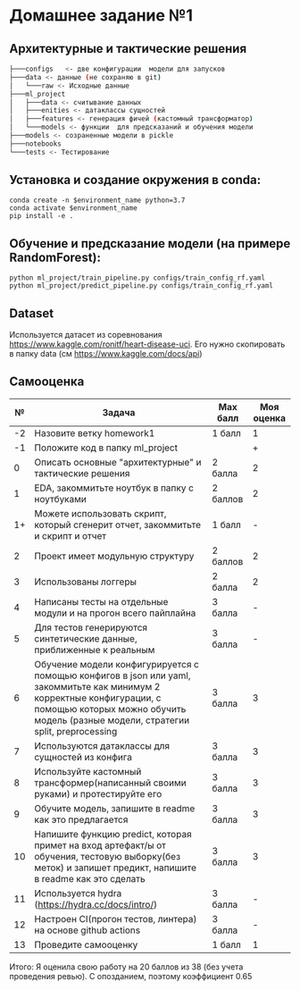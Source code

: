 # Домашнее задание №1

## Архитектурные и тактические решения
```bash
├───configs   <- две конфигурации  модели для запусков
├───data <- данные (не сохраняю в git)
│   └───raw <- Исходные данные
├───ml_project
│   ├───data <- считывание данных
│   ├───enities <- датаклассы сущностей 
│   ├───features <- генерация фичей (кастомный трансформатор)
│   └───models <- функции  для предсказаний и обучения модели
├───models <- созраненные модели в pickle
├───notebooks 
└───tests <- Тестирование
```

## Установка и создание окружения в conda:

```
conda create -n $environment_name python=3.7
conda activate $environment_name
pip install -e .
```

## Обучение и предсказание модели (на примере RandomForest):
```
python ml_project/train_pipeline.py configs/train_config_rf.yaml
python ml_project/predict_pipeline.py configs/train_config_rf.yaml
```

## Dataset
Используется датасет из соревнования https://www.kaggle.com/ronitf/heart-disease-uci. Его нужно скопировать в папку data (см https://www.kaggle.com/docs/api)

## Самооценка

| № | Задача  | Max балл| Моя оценка |
| ------ | ------ | ------ | ------ |
|-2| Назовите ветку homework1 | 1 балл | 1 |
|-1| Положите код в папку ml_project | | + |
|0| Описать основные "архитектурные" и тактические решения | 2 балла | 2 |
|1| EDA, закоммитьте ноутбук в папку с ноутбуками| 2 баллов| 2 |
|1+| Можете использовать скрипт, который сгенерит отчет, закоммитьте и скрипт и отчет | 1 балл | - |
|2| Проект имеет модульную структуру | 2 баллов| 2 |
|3| Использованы логгеры | 2 балла| 2 |
|4| Написаны тесты на отдельные модули и на прогон всего пайплайна | 3 балла | - |
|5| Для тестов генерируются синтетические данные, приближенные к реальным | 3 балла | - |
|6| Обучение модели конфигурируется с помощью конфигов в json или yaml, закоммитьте как минимум 2 корректные конфигурации, с помощью которых можно обучить модель (разные модели, стратегии split, preprocessing | 3 балла | 3 |
|7| Используются датаклассы для сущностей из конфига |3 балла| 3 |
|8| Используйте кастомный трансформер(написанный своими руками) и протестируйте его |3 балла| 3 |
|9| Обучите модель, запишите в readme как это предлагается |3 балла| 3 |
|10| Напишите функцию predict, которая примет на вход артефакт/ы от обучения, тестовую выборку(без меток) и запишет предикт, напишите в readme как это сделать | 3 балла | 3 | 
|11| Используется hydra  (https://hydra.cc/docs/intro/) |3 балла| - |
|12| Настроен CI(прогон тестов, линтера) на основе github actions  | 3 балла | - |
|13| Проведите самооценку |1 балл| 1 |

Итого: Я оценила свою работу на 20 баллов из 38 (без учета проведения ревью). С опозданием, поэтому коэффициент 0.65